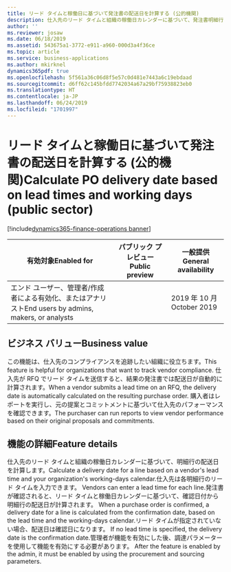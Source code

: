```yaml
---
title: リード タイムと稼働日に基づいて発注書の配送日を計算する (公的機関)
description: 仕入先のリード タイムと組織の稼働日カレンダーに基づいて、発注書明細行の配送日を計算します。 この機能は公的機関の構成にのみ適用されます。
author: ''
ms.reviewer: josaw
ms.date: 06/18/2019
ms.assetid: 543675a1-3772-e911-a960-000d3a4f36ce
ms.topic: article
ms.service: business-applications
ms.author: mkirknel
dynamics365pdf: true
ms.openlocfilehash: 5f561a36c06d8f5e57c0d481e7443a6c19ebdaad
ms.sourcegitcommit: d6ff62c145bfdd7742034a67a29bf75938823eb0
ms.translationtype: HT
ms.contentlocale: ja-JP
ms.lasthandoff: 06/24/2019
ms.locfileid: "1701997"
---
```

# <a name="calculate-po-delivery-date-based-on-lead-times-and-working-days-public-sector"></a><span data-ttu-id="094ef-104">リード タイムと稼働日に基づいて発注書の配送日を計算する (公的機関)</span><span class="sxs-lookup"><span data-stu-id="094ef-104">Calculate PO delivery date based on lead times and working days (public sector)</span></span>
[!include[dynamics365-finance-operations banner](../includes/dynamics365-finance-operations.md)]

| <span data-ttu-id="094ef-105">有効対象</span><span class="sxs-lookup"><span data-stu-id="094ef-105">Enabled for</span></span>    |  <span data-ttu-id="094ef-106">パブリック プレビュー</span><span class="sxs-lookup"><span data-stu-id="094ef-106">Public preview</span></span> | <span data-ttu-id="094ef-107">一般提供</span><span class="sxs-lookup"><span data-stu-id="094ef-107">General availability</span></span> | 
| ---------- | ---------- |---------- |
|<span data-ttu-id="094ef-108">エンド ユーザー、管理者/作成者による有効化、またはアナリスト</span><span class="sxs-lookup"><span data-stu-id="094ef-108">End users by admins, makers, or analysts</span></span>|| <span data-ttu-id="094ef-109">2019 年 10 月</span><span class="sxs-lookup"><span data-stu-id="094ef-109">October 2019</span></span>|


## <a name="business-value"></a><span data-ttu-id="094ef-110">ビジネス バリュー</span><span class="sxs-lookup"><span data-stu-id="094ef-110">Business value</span></span>
<!-- bv start -->
<span data-ttu-id="094ef-111">この機能は、仕入先のコンプライアンスを追跡したい組織に役立ちます。</span><span class="sxs-lookup"><span data-stu-id="094ef-111">This feature is helpful for organizations that want to track vendor compliance.</span></span> <span data-ttu-id="094ef-112">仕入先が RFQ でリード タイムを送信すると、結果の発注書では配送日が自動的に計算されます。</span><span class="sxs-lookup"><span data-stu-id="094ef-112">When a vendor submits a lead time on an RFQ, the delivery date is automatically calculated on the resulting purchase order.</span></span> <span data-ttu-id="094ef-113">購入者はレポートを実行し、元の提案とコミットメントに基づいて仕入先のパフォーマンスを確認できます。</span><span class="sxs-lookup"><span data-stu-id="094ef-113">The purchaser can run reports to view vendor performance based on their original proposals and commitments.</span></span>
<!-- bv end -->



## <a name="feature-details"></a><span data-ttu-id="094ef-114">機能の詳細</span><span class="sxs-lookup"><span data-stu-id="094ef-114">Feature details</span></span>
<!--feature detail start -->
<span data-ttu-id="094ef-115">仕入先のリード タイムと組織の稼働日カレンダーに基づいて、明細行の配送日を計算します。</span><span class="sxs-lookup"><span data-stu-id="094ef-115">Calculate a delivery date for a line based on a vendor's lead time and your organization's working-days calendar.</span></span><span data-ttu-id="094ef-116">仕入先は各明細行のリード タイムを入力できます。</span><span class="sxs-lookup"><span data-stu-id="094ef-116"> Vendors can enter a lead time for each line.</span></span><span data-ttu-id="094ef-117">発注書が確認されると、リード タイムと稼働日カレンダーに基づいて、確認日付から明細行の配送日が計算されます。</span><span class="sxs-lookup"><span data-stu-id="094ef-117"> When a purchase order is confirmed, a delivery date for a line is calculated from the confirmation date, based on the lead time and the working-days calendar.</span></span><span data-ttu-id="094ef-118">リード タイムが指定されていない場合、配送日は確認日になります。</span><span class="sxs-lookup"><span data-stu-id="094ef-118"> If no lead time is specified, the delivery date is the confirmation date.</span></span><span data-ttu-id="094ef-119">管理者が機能を有効にした後、調達パラメーターを使用して機能を有効にする必要があります。</span><span class="sxs-lookup"><span data-stu-id="094ef-119"> After the feature is enabled by the admin, it must be enabled by using the procurement and sourcing parameters.</span></span>
<!--feature detail end -->











